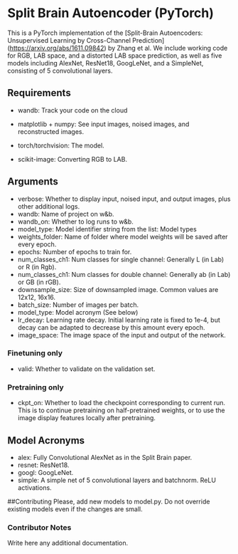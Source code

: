 # Split Brain Autoencoder (PyTorch)
This is a PyTorch implementation of the [Split-Brain Autoencoders: Unsupervised Learning by Cross-Channel Prediction] (https://arxiv.org/abs/1611.09842) by Zhang et al.
We include working code for RGB, LAB space, and a distorted LAB space prediction, as well as five models including AlexNet, ResNet18, GoogLeNet, and a SimpleNet, consisting of 5 convolutional layers.


## Requirements
- wandb: Track your code on the cloud

- matplotlib + numpy: See input images, noised images, and reconstructed images. 

- torch/torchvision: The model.

- scikit-image: Converting RGB to LAB.


## Arguments
- verbose: Whether to display input, noised input, and output images, plus other additional logs.
- wandb: Name of project on w&b.
- wandb_on: Whether to log runs to w&b.
- model_type: Model identifier string from the list: Model types
- weights_folder: Name of folder where model weights will be saved after every epoch.
- epochs: Number of epochs to train for.
- num_classes_ch1: Num classes for single channel: Generally L (in Lab) or R (in Rgb).
- num_classes_ch1: Num classes for double channel: Generally ab (in Lab) or GB (in rGB).
- downsample_size: Size of downsampled image. Common values are 12x12, 16x16.
- batch_size: Number of images per batch.
- model_type: Model acronym (See below)
- lr_decay: Learning rate decay. Initial learning rate is fixed to 1e-4, but decay can be adapted to decrease by this amount every epoch.
- image_space: The image space of the input and output of the network.

### Finetuning only
- valid: Whether to validate on the validation set.

### Pretraining only
- ckpt_on: Whether to load the checkpoint corresponding to current run. This is to continue pretraining on half-pretrained weights, or to use the image display features locally after pretraining.

## Model Acronyms
- alex: Fully Convolutional AlexNet as in the Split Brain paper.
- resnet: ResNet18.
- googl: GoogLeNet.
- simple: A simple net of 5 convolutional layers and batchnorm. ReLU activations.

##Contributing
Please, add new models to model.py. Do not override existing models even if the changes are small.
    
### Contributor Notes
Write here any additional documentation.
